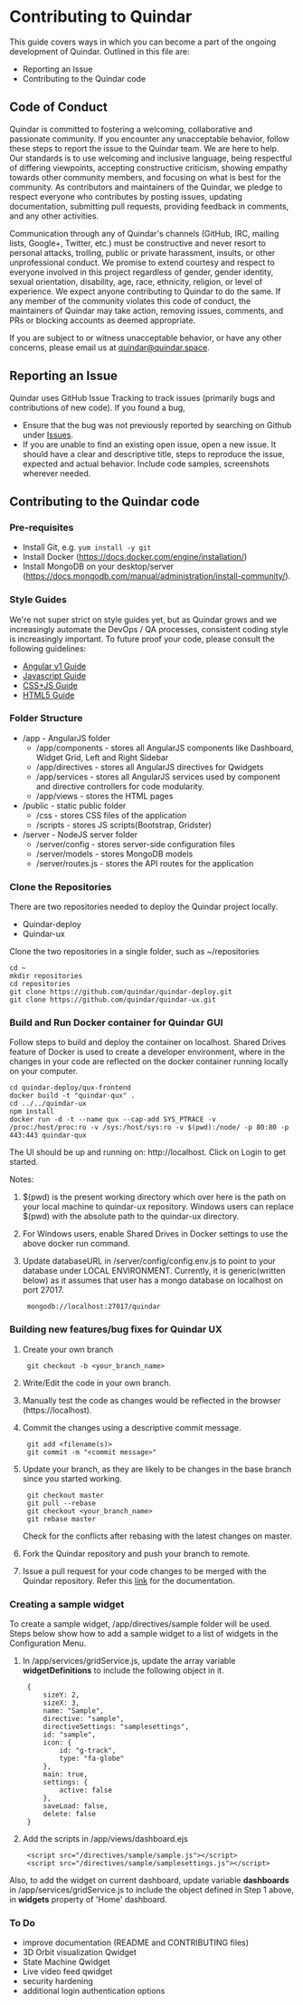 # Contributing to Quindar

This guide covers ways in which you can become a part of the ongoing development of Quindar. Outlined in this file are:
* Reporting an Issue
* Contributing to the Quindar code


## Code of Conduct

Quindar is committed to fostering a welcoming, collaborative and passionate community. If you encounter any unacceptable behavior, follow these steps to report the issue to the Quindar team. We are here to help. Our standards is to use welcoming and inclusive language, being respectful of differing viewpoints, accepting constructive criticism, showing empathy towards other community members, and focusing on what is best for the community. As contributors and maintainers of the Quindar, we pledge to respect everyone who contributes by posting issues, updating documentation, submitting pull requests, providing feedback in comments, and any other activities.

Communication through any of Quindar's channels (GitHub, IRC, mailing lists, Google+, Twitter, etc.) must be constructive and never resort to personal attacks, trolling, public or private harassment, insults, or other unprofessional conduct. We promise to extend courtesy and respect to everyone involved in this project regardless of gender, gender identity, sexual orientation, disability, age, race, ethnicity, religion, or level of experience. We expect anyone contributing to Quindar to do the same. If any member of the community violates this code of conduct, the maintainers of Quindar may take action, removing issues, comments, and PRs or blocking accounts as deemed appropriate.

If you are subject to or witness unacceptable behavior, or have any other concerns, please email us at quindar@quindar.space.


## Reporting an Issue
Quindar uses GitHub Issue Tracking to track issues (primarily bugs and contributions of new code). 
If you found a bug,
* Ensure that the bug was not previously reported by searching on Github under [Issues](https://github.com/quindar/quindar-ux/issues).
* If you are unable to find an existing open issue, open a new issue. It should have a clear and descriptive title, steps to reproduce the issue, expected and actual behavior. Include code samples, screenshots wherever needed.

## Contributing to the Quindar code

### Pre-requisites

* Install Git, e.g. `yum install -y git`
* Install Docker (https://docs.docker.com/engine/installation/)
* Install MongoDB on your desktop/server (https://docs.mongodb.com/manual/administration/install-community/). 

### Style Guides
We're not super strict on style guides yet, but as Quindar grows and we increasingly automate the DevOps / QA processes, consistent coding style is increasingly important. To future proof your code, please consult the following guidelines:

* [Angular v1 Guide](https://github.com/johnpapa/angular-styleguide/blob/master/a1/README.md)
* [Javascript Guide](https://google.github.io/styleguide/jsguide.html)
* [CSS+JS Guide](https://github.com/airbnb/javascript/tree/master/css-in-javascript)
* [HTML5 Guide](https://www.w3schools.com/html/html5_syntax.asp)

### Folder Structure
* /app - AngularJS folder 
  * /app/components - stores all AngularJS components like Dashboard, Widget Grid, Left and Right Sidebar
  * /app/directives - stores all AngularJS directives for Qwidgets
  * /app/services - stores all AngularJS services used by component and directive controllers for code modularity.
  * /app/views - stores the HTML pages
* /public - static public folder
  * /css - stores CSS files of the application
  * /scripts - stores JS scripts(Bootstrap, Gridster)
* /server - NodeJS server folder
  * /server/config - stores server-side configuration files
  * /server/models - stores MongoDB models
  * /server/routes.js - stores the API routes for the application

### Clone the Repositories
There are two repositories needed to deploy the Quindar project locally. 
* Quindar-deploy
* Quindar-ux

Clone the two repositories in a single folder, such as ~/repositories

    cd ~
    mkdir repositories
    cd repositories
    git clone https://github.com/quindar/quindar-deploy.git
    git clone https://github.com/quindar/quindar-ux.git
    
### Build and Run Docker container for Quindar GUI
Follow steps to build and deploy the container on localhost. Shared Drives feature of Docker is used to create a developer environment, where in the changes in your code are reflected on the docker container running locally on your computer.

    cd quindar-deploy/qux-frontend
    docker build -t "quindar-qux" .
    cd ../../quindar-ux
    npm install
    docker run -d -t --name qux --cap-add SYS_PTRACE -v /proc:/host/proc:ro -v /sys:/host/sys:ro -v $(pwd):/node/ -p 80:80 -p 443:443 quindar-qux

The UI should be up and running on: http://<span></span>localhost. Click on Login to get started.

Notes:

1. $(pwd) is the present working directory which over here is the path on your local machine to quindar-ux repository. Windows users can replace $(pwd) with the absolute path to the quindar-ux directory. 

2. For Windows users, enable Shared Drives in Docker settings to use the above docker run command.

3. Update databaseURL in /server/config/config.env.js to point to your database under LOCAL ENVIRONMENT. Currently, it is generic(written below) as it assumes that user has a mongo database on localhost on port 27017.

        mongodb://localhost:27017/quindar

### Building new features/bug fixes for Quindar UX
1. Create your own branch

        git checkout -b <your_branch_name>

2. Write/Edit the code in your own branch.
3. Manually test the code as changes would be reflected in the browser (https://<span></span>localhost).
4. Commit the changes using a descriptive commit message.
        
        git add <filename(s)>
        git commit -m "<commit message>"

5. Update your branch, as they are likely to be changes in the base branch since you started working.

        git checkout master
        git pull --rebase
        git checkout <your_branch_name>
        git rebase master

    Check for the conflicts after rebasing with the latest changes on master.
6. Fork the Quindar repository and push your branch to remote.
7. Issue a pull request for your code changes to be merged with the Quindar repository. Refer this [link](https://help.github.com/articles/creating-a-pull-request-from-a-fork/) for the documentation.


### Creating a sample widget
To create a sample widget, /app/directives/sample folder will be used. Steps below show how to add a sample widget to a list of widgets in the Configuration Menu.

1. In /app/services/gridService.js, update the array variable **widgetDefinitions** to include the following object in it.

        {
            sizeY: 2,
            sizeX: 3,
            name: "Sample",
            directive: "sample",
            directiveSettings: "samplesettings",
            id: "sample",
            icon: {
                id: "g-track",
                type: "fa-globe"
            },
            main: true,
            settings: {
                active: false
            },
            saveLoad: false,
            delete: false
        }

2. Add the scripts in /app/views/dashboard.ejs

        <script src="/directives/sample/sample.js"></script>
        <script src="/directives/sample/samplesettings.js"></script>

Also, to add the widget on current dashboard, update variable **dashboards** in /app/services/gridService.js to include the object defined in Step 1 above, in **widgets** property of 'Home' dashboard.


### To Do

* improve documentation (README and CONTRIBUTING files)
* 3D Orbit visualization Qwidget
* State Machine Qwidget
* Live video feed qwidget
* security hardening
* additional login authentication options

